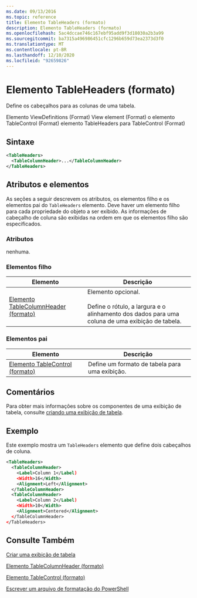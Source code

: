 ```yaml
---
ms.date: 09/13/2016
ms.topic: reference
title: Elemento TableHeaders (formato)
description: Elemento TableHeaders (formato)
ms.openlocfilehash: 5ac4dccae746c167ebf95add9f3d18030a2b3a99
ms.sourcegitcommit: ba7315a496986451cfc1296b659d73ea2373d3f0
ms.translationtype: MT
ms.contentlocale: pt-BR
ms.lasthandoff: 12/10/2020
ms.locfileid: "92659826"
---
```

# <a name="tableheaders-element-format"></a>Elemento TableHeaders (formato)

Define os cabeçalhos para as colunas de uma tabela.

Elemento ViewDefinitions (Format) View element (Format) o elemento TableControl (Format) elemento TableHeaders para TableControl (Format)

## <a name="syntax"></a>Sintaxe

```xml
<TableHeaders>
  <TableColumnHeader>...</TableColumnHeader>
</TableHeaders>

```

## <a name="attributes-and-elements"></a>Atributos e elementos

As seções a seguir descrevem os atributos, os elementos filho e os elementos pai do `TableHeaders` elemento. Deve haver um elemento filho para cada propriedade do objeto a ser exibido. As informações de cabeçalho de coluna são exibidas na ordem em que os elementos filho são especificados.

### <a name="attributes"></a>Atributos

nenhuma.

### <a name="child-elements"></a>Elementos filho

|Elemento|Descrição|
|-------------|-----------------|
|[Elemento TableColumnHeader (formato)](./tablecolumnheader-element-format.md)|Elemento opcional.<br /><br /> Define o rótulo, a largura e o alinhamento dos dados para uma coluna de uma exibição de tabela.|

### <a name="parent-elements"></a>Elementos pai

|Elemento|Descrição|
|-------------|-----------------|
|[Elemento TableControl (formato)](./tablecontrol-element-format.md)|Define um formato de tabela para uma exibição.|

## <a name="remarks"></a>Comentários

Para obter mais informações sobre os componentes de uma exibição de tabela, consulte [criando uma exibição de tabela](./creating-a-table-view.md).

## <a name="example"></a>Exemplo

Este exemplo mostra um `TableHeaders` elemento que define dois cabeçalhos de coluna.

```xml
<TableHeaders>
  <TableColumnHeader>
    <Label>Column 1</Label)
    <Width>16</Width>
    <Alignment>Left</Alignment>
  </TableColumnHeader>
  <TableColumnHeader>
    <Label>Column 2</Label)
    <Width>10</Width>
    <Alignment>Centered</Alignment>
  </TableColumnHeader>
</TableHeaders>
```

## <a name="see-also"></a>Consulte Também

[Criar uma exibição de tabela](./creating-a-table-view.md)

[Elemento TableColumnHeader (formato)](./tablecolumnheader-element-format.md)

[Elemento TableControl (formato)](./tablecontrol-element-format.md)

[Escrever um arquivo de formatação do PowerShell](./writing-a-powershell-formatting-file.md)

